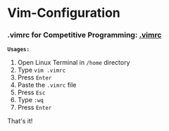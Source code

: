 # Vim-Configuration

### .vimrc for Competitive Programming: [.vimrc](https://github.com/aam-icpmst/Vim-Configuration/blob/main/.vimrc)
**`Usages:`**
1. Open Linux Terminal in `/home` directory
2. Type `vim .vimrc`
3. Press `Enter`
4. Paste the `.vimrc` file
5. Press `Esc`
6. Type `:wq`
7. Press `Enter`

That's it!
